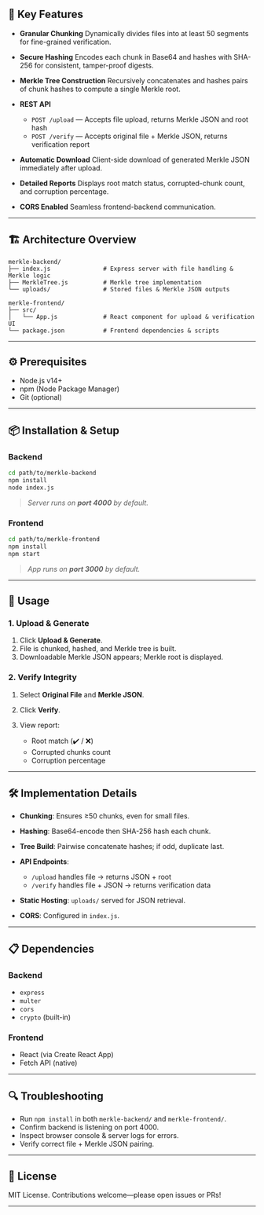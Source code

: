 ## 🚀 Key Features

* **Granular Chunking**
  Dynamically divides files into at least 50 segments for fine-grained verification.

* **Secure Hashing**
  Encodes each chunk in Base64 and hashes with SHA-256 for consistent, tamper-proof digests.

* **Merkle Tree Construction**
  Recursively concatenates and hashes pairs of chunk hashes to compute a single Merkle root.

* **REST API**

  * `POST /upload` — Accepts file upload, returns Merkle JSON and root hash
  * `POST /verify` — Accepts original file + Merkle JSON, returns verification report

* **Automatic Download**
  Client-side download of generated Merkle JSON immediately after upload.

* **Detailed Reports**
  Displays root match status, corrupted-chunk count, and corruption percentage.

* **CORS Enabled**
  Seamless frontend-backend communication.

---

## 🏗️ Architecture Overview

```
merkle-backend/
├── index.js               # Express server with file handling & Merkle logic
├── MerkleTree.js          # Merkle tree implementation
└── uploads/               # Stored files & Merkle JSON outputs

merkle-frontend/
├── src/
│   └── App.js             # React component for upload & verification UI
└── package.json           # Frontend dependencies & scripts
```

---

## ⚙️ Prerequisites

* Node.js v14+
* npm (Node Package Manager)
* Git (optional)

---

## 📦 Installation & Setup

### Backend

```bash
cd path/to/merkle-backend
npm install
node index.js
```

> *Server runs on **port 4000** by default.*

### Frontend

```bash
cd path/to/merkle-frontend
npm install
npm start
```

> *App runs on **port 3000** by default.*

---

## 🎯 Usage

### 1. Upload & Generate

1. Click **Upload & Generate**.
2. File is chunked, hashed, and Merkle tree is built.
3. Downloadable Merkle JSON appears; Merkle root is displayed.

### 2. Verify Integrity

1. Select **Original File** and **Merkle JSON**.
2. Click **Verify**.
3. View report:

   * Root match (✔️ / ❌)
   * Corrupted chunks count
   * Corruption percentage

---

## 🛠️ Implementation Details

* **Chunking**: Ensures ≥50 chunks, even for small files.
* **Hashing**: Base64-encode then SHA-256 hash each chunk.
* **Tree Build**: Pairwise concatenate hashes; if odd, duplicate last.
* **API Endpoints**:

  * `/upload` handles file → returns JSON + root
  * `/verify` handles file + JSON → returns verification data
* **Static Hosting**: `uploads/` served for JSON retrieval.
* **CORS**: Configured in `index.js`.

---

## 📋 Dependencies

### Backend

* `express`
* `multer`
* `cors`
* `crypto` (built-in)

### Frontend

* React (via Create React App)
* Fetch API (native)

---

## 🔍 Troubleshooting

* Run `npm install` in both `merkle-backend/` and `merkle-frontend/`.
* Confirm backend is listening on port 4000.
* Inspect browser console & server logs for errors.
* Verify correct file + Merkle JSON pairing.

---

## 📄 License

MIT License. Contributions welcome—please open issues or PRs!

---
